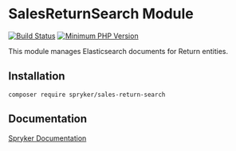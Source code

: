 # SalesReturnSearch Module
[![Build Status](https://travis-ci.org/spryker/sales-return-search.svg)](https://travis-ci.org/spryker/sales-return-search)
[![Minimum PHP Version](https://img.shields.io/badge/php-%3E%3D%207.3-8892BF.svg)](https://php.net/)

This module manages Elasticsearch documents for Return entities.

## Installation

```
composer require spryker/sales-return-search
```

## Documentation

[Spryker Documentation](https://academy.spryker.com/developing_with_spryker/module_guide/modules.html)
